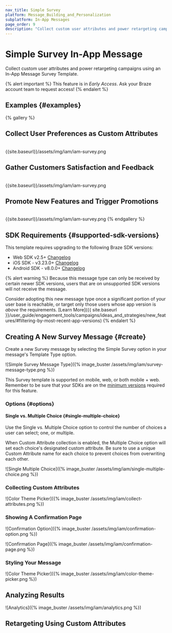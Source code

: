 ```yaml
---
nav_title: Simple Survey
platform: Message_Building_and_Personalization
subplatform: In-App Messages
page_order: 9
description: "Collect custom user attributes and power retargeting campaigns using an In-App Message Survey Template."
---
```


# Simple Survey In-App Message

Collect custom user attributes and power retargeting campaigns using an In-App Message Survey Template.

{% alert important %}
This feature is in *Early Access*. Ask your Braze account team to request access!
{% endalert %}

## Examples {#examples}

{% gallery %}
<h2>Collect User Preferences as Custom Attributes</h2> <br> {{site.baseurl}}/assets/img/iam/iam-survey.png
<h2>Gather Customers Satisfaction and Feedback</h2> <br> {{site.baseurl}}/assets/img/iam/iam-survey.png
<h2>Promote New Features and Trigger Promotions</h2> <br> {{site.baseurl}}/assets/img/iam/iam-survey.png
{% endgallery %}

## SDK Requirements {#supported-sdk-versions}

This template requires upgrading to the following Braze SDK versions:

* Web SDK v2.5+ [Changelog]({{site.baseurl}}/developer_guide/platform_integration_guides/web/changelog/#250)
* iOS SDK - v3.23.0+ [Changelog]({{site.baseurl}}/developer_guide/platform_integration_guides/ios/changelog/#3230)
* Android SDK - v8.0.0+ [Changelog]({{site.baseurl}}/developer_guide/platform_integration_guides/android/changelog/#800)

{% alert warning %}
Because this message type can only be received by certain newer SDK versions, users that are on unsupported SDK versions will not receive the message. 

Consider adopting this new message type once a significant portion of your user base is reachable, or target only those users whose app version is _above_ the requirements. [Learn More]({{ site.baseurl }}/user_guide/engagement_tools/campaigns/ideas_and_strategies/new_features/#filtering-by-most-recent-app-versions)
{% endalert %}

## Creating A New Survey Message {#create}

Create a new Survey message by selecting the Simple Survey option in your message's Template Type option.

![Simple Survey Message Type]({% image_buster /assets/img/iam/survey-message-type.png %})

This Survey template is supported on mobile, web, or both mobile + web. Remember to be sure that your SDKs are on the [minimum versions](#supported-sdk-versions) required for this feature.

### Options {#options}

#### Single vs. Multiple Choice {#single-multiple-choice}

Use the Single vs. Multiple Choice option to control the number of choices a user can select; one, or multiple.

When Custom Attribute collection is enabled, the Multiple Choice option will set each choice's designated custom attribute. Be sure to use a unique Custom Attribute name for each choice to prevent choices from overwriting each other.

![Single Multiple Choice]({% image_buster /assets/img/iam/single-multiple-choice.png %})

### Collecting Custom Attributes

![Color Theme Picker]({% image_buster /assets/img/iam/collect-attributes.png %})

### Showing A Confirmation Page

![Confirmation Option]({% image_buster /assets/img/iam/confirmation-option.png %})

![Confirmation Page]({% image_buster /assets/img/iam/confirmation-page.png %})

### Styling Your Message

![Color Theme Picker]({% image_buster /assets/img/iam/color-theme-picker.png %})

## Analyzing Results

![Analytics]({% image_buster /assets/img/iam/analytics.png %})

## Retargeting Using Custom Attributes



